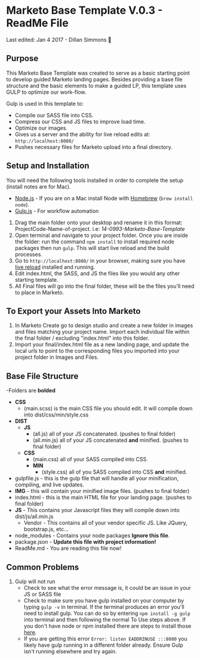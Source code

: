 # Marketo Base Template V.0.3 - ReadMe File
Last edited: Jan 4 2017 - Dillan Simmons :robot:


## Purpose

This Marketo Base Template was created to serve as a basic starting point to develop guided Marketo landing pages. Besides providing a base file structure and the basic elements to make a guided LP, this template uses GULP to optimize our work-flow. 

Gulp is used in this template to:

* Compile our SASS file into CSS.
* Compress our CSS and JS files to improve load time.
* Optimize our images.
* Gives us a server and the ability for live reload edits at: `http://localhost:8080/`
* Pushes necessary files for Marketo upload into a final directory. 

## Setup and Installation

You will need the following tools installed in order to complete the setup (install notes are for Mac).

- [Node.js](http://nodejs.org) - If you are on a Mac install Node with [Homebrew](http://brew.sh/) (`brew install node`).
- [Gulp.js](https://github.com/gulpjs/gulp/blob/master/docs/getting-started.md) - For workflow automation

1. Drag the main folder onto your desktop and rename it in this format: ProjectCode-Name-of-project. i.e: *14-0993-Marketo-Base-Template*
2. Open terminal and navigate to your project folder. Once you are inside the folder: run the command `npm install` to install required node packages then run `gulp`. This will start live reload and the build processes.
3. Go to `http://localhost:8080/` in your browser, making sure you have [live reload](https://chrome.google.com/webstore/detail/livereload/jnihajbhpnppcggbcgedagnkighmdlei) installed and running. 
4. Edit index.html, the SASS, and JS the files like you would any other starting template. 
5. All Final files will go into the final folder, these will be the files you'll need to place in Marketo. 

## To Export your Assets Into Marketo

1. In Marketo Create go to design studio and create a new folder in images and files matching your project name. Import each individual file within the final folder / excluding "index.html" into this folder.
2. Import your final/index.html file as a new landing page, and update the local urls to point to the corresponding files you imported into your project folder in Images and Files. 

## Base File Structure

-Folders are **bolded**

* **CSS**
	+ (main.scss) is the main CSS file you should edit. It will compile down into dist/css/min/style.css
* **DIST**
	+ **JS** 
		+ (all.js) all of your JS concatenated. (pushes to final folder)
		+ (all.min.js) all of your  JS concatenated **and** minified. (pushes to final folder)
	+ **CSS**
		+ (main.css) all of your SASS compiled into CSS.
		+ **MIN**
			+ (style.css) all of you SASS compiled into CSS **and** minified. 
* gulpfile.js - this is the gulp file that will handle all your minification, compiling, and live updates.
* **IMG** - this will contain your minified image files. (pushes to final folder)
* index.html - this is the main HTML file for your landing page. (pushes to final folder)
* **JS** - This contains your Javascript files they will compile down into dist/js/all.min.js 
	+ Vendor - This contains all of your vendor specific JS. Like JQuery, bootstrap.js, etc...
* node_modules - Contains your node packages **Ignore this file**.
* package.json - **Update this file with project information!**
* ReadMe.md - You are reading this file now! 

## Common Problems
1. Gulp will not run
	* Check to see what the error message is, it could be an issue in your JS or SASS file
	* Check to make sure you have gulp installed on your computer by typing `gulp -v` in terminal. If the terminal produces an error you'll need to install gulp. You can do so by entering `npm install -g gulp` into terminal and then following the normal To Use steps above. If you don't have node or npm installed there are steps to install those [here](https://travismaynard.com/writing/getting-started-with-gulp).
	* If you are getting this error `Error: listen EADDRINUSE :::8080` you likely have gulp running in a different folder already. Ensure Gulp isn't running elsewhere and try again. 


